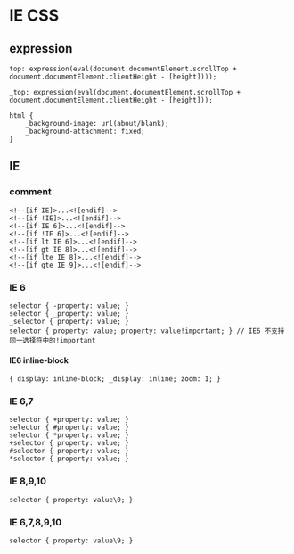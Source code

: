 # IE CSS

## expression

    top: expression(eval(document.documentElement.scrollTop + document.documentElement.clientHeight - [height])));

    _top: expression(eval(document.documentElement.scrollTop + document.documentElement.clientHeight - [height]));

    html {
        _background-image: url(about/blank);
        _background-attachment: fixed;
    }

## IE

### comment

    <!--[if IE]>...<![endif]-->
    <!--[if !IE]>...<![endif]-->
    <!--[if IE 6]>...<![endif]-->
    <!--[if !IE 6]>...<![endif]-->
    <!--[if lt IE 6]>...<![endif]-->
    <!--[if gt IE 8]>...<![endif]-->
    <!--[if lte IE 8]>...<![endif]-->
    <!--[if gte IE 9]>...<![endif]-->
    

### IE 6

    selector { -property: value; }
    selector { _property: value; }
    _selector { property: value; }
    selector { property: value; property: value!important; } // IE6 不支持同一选择符中的!important
    
#### IE6 inline-block

    { display: inline-block; _display: inline; zoom: 1; }

### IE 6,7

    selector { +property: value; }
    selector { #property: value; }
    selector { *property: value; }
    +selector { property: value; }
    #selector { property: value; }
    *selector { property: value; }

### IE 8,9,10

    selector { property: value\0; }

### IE 6,7,8,9,10

    selector { property: value\9; }